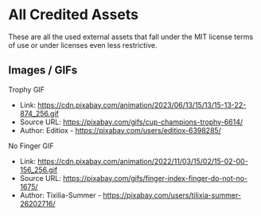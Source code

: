 # All Credited Assets
These are all the used external assets that fall under the MIT license terms of use or under licenses even less restrictive.

## Images / GIFs
Trophy GIF
- Link: https://cdn.pixabay.com/animation/2023/06/13/15/13/15-13-22-874_256.gif
- Source URL: https://pixabay.com/gifs/cup-champions-trophy-6614/
- Author: Editiox - https://pixabay.com/users/editiox-6398285/

No Finger GIF
- Link: https://cdn.pixabay.com/animation/2022/11/03/15/02/15-02-00-156_256.gif
- Source URL: https://pixabay.com/gifs/finger-index-finger-do-not-no-1675/
- Author: Tixilia-Summer - https://pixabay.com/users/tilixia-summer-26202716/
